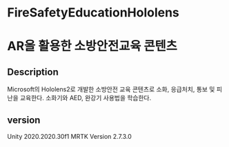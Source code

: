 # FireSafetyEducationHololens
# AR을 활용한 소방안전교육 콘텐츠

## Description
  Microsoft의 Hololens2로 개발한 소방안전 교육 콘텐츠로 소화, 응급처치, 통보 및 피난을 교육한다.
  소화기와 AED, 완강기 사용법을 학습한다.

## version
Unity 2020.2020.30f1
MRTK Version 2.7.3.0
